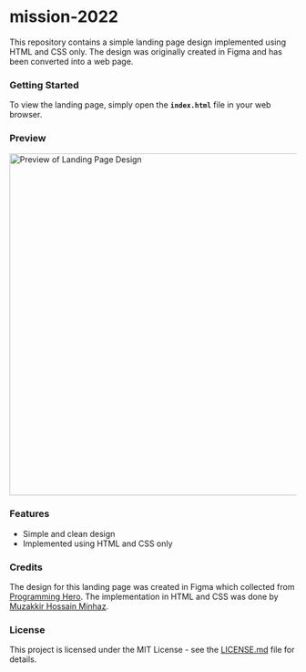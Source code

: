# mission-2022

This repository contains a simple landing page design implemented using HTML and CSS only. The design was originally created in Figma and has been converted into a web page.

### Getting Started
To view the landing page, simply open the <b>`index.html`</b> file in your web browser.

### Preview
<img src="https://user-images.githubusercontent.com/96804371/236389266-c145f8e2-6fa4-46e2-b5a1-fa32a92eab78.png" alt="Preview of Landing Page Design" width="600px">

### Features
* Simple and clean design
* Implemented using HTML and CSS only

### Credits
The design for this landing page was created in Figma which collected from [Programming Hero](https://web.programming-hero.com/). The implementation in HTML and CSS was done by [Muzakkir Hossain Minhaz](https://github.com/MuzakkirHossainMinhaz).

### License
This project is licensed under the MIT License - see the [LICENSE.md](/LICENSE.md) file for details.
